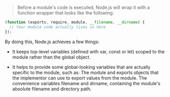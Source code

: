 > Before a module's code is executed, Node.js will wrap it with a function wrapper that looks like the following:

```js
(function (exports, require, module, __filename, __dirname) {
  // Your module code actually lives in here
});
```

By doing this, Node.js achieves a few things:

- It keeps top-level variables (defined with var, const or let) scoped to the module rather than the global object.

- It helps to provide some global-looking variables that are actually specific to the module, such as: The module and exports objects that the implementor can use to export values from the module. The convenience variables filename and dirname, containing the module's absolute filename and directory path.
